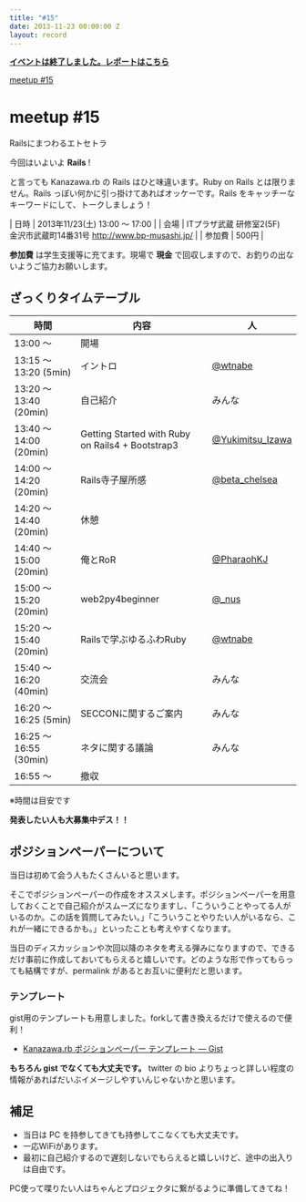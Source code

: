 ```yaml
---
title: "#15"
date: 2013-11-23 00:00:00 Z
layout: record
---
```


<p>
<a href="./report.html"><strong>イベントは終了しました。レポートはこちら</strong></a></p>

<div class="doorkeeper-widget">
<a href="http://kzrb.doorkeeper.jp/events/6745" class="doorkeeper-registration-widget">meetup
#15</a><script src="http://widgets.doorkeeper.jp/w/widget.js" type="text/javascript"></script>

</div>

meetup #15
===========

Railsにまつわるエトセトラ

今回はいよいよ **Rails** !

と言っても Kanazawa.rb の Rails はひと味違います。Ruby on Rails
とは限りません。Rails っぽい何かに引っ掛けてあればオッケーです。Rails
をキャッチーなキーワードにして、トークしましょう！


| 日時   | 2013年11/23(土) 13:00 〜 17:00 |
| 会場   | ITプラザ武蔵 研修室2(5F)<br>金沢市武蔵町14番31号 <a href="http://www.bp-musashi.jp/">http://www.bp-musashi.jp/</a> |
| 参加費 | 500円 |


**参加費** は学生支援等に充てます。現場で **現金**
で回収しますので、お釣りの出ないようご協力お願いします。

ざっくりタイムテーブル
----------------------

 |時間                    |内容                                              |人|
 |------------------------|--------------------------------------------------|----------------------------------------------------------|
 |13:00 〜                |開場                                              ||
 |13:15 〜 13:20 (5min)   |イントロ                                          |[@wtnabe](https://twitter.com/wtnabe)|
 |13:20 〜 13:40 (20min)  |自己紹介                                          |みんな|
 |13:40 〜 14:00 (20min)  |Getting Started with Ruby on Rails4 + Bootstrap3  |[@Yukimitsu\_Izawa](https://twitter.com/Yukimitsu_Izawa)|
 |14:00 〜 14:20 (20min)  |Rails寺子屋所感                                   |[@beta\_chelsea](https://twitter.com/beta_chelsea)|
 |14:20 〜 14:40 (20min)  |休憩                                              ||
 |14:40 〜 15:00 (20min)  |俺とRoR                                           |[@PharaohKJ](https://twitter.com/PharaohKJ)|
 |15:00 〜 15:20 (20min)  |web2py4beginner                                   |[@\_nus](https://twitter.com/_nus)|
 |15:20 〜 15:40 (20min)  |Railsで学ぶゆるふわRuby                           |[@wtnabe](https://twitter.com/wtnabe)|
 |15:40 〜 16:20 (40min)  |交流会                                            |みんな|
 |16:20 〜 16:25 (5min)   |SECCONに関するご案内                              |みんな|
 |16:25 〜 16:55 (30min)  |ネタに関する議論                                  |みんな|
 |16:55 〜                |撤収                                              ||

※時間は目安です

**発表したい人も大募集中デス！！**

ポジションペーパーについて
--------------------------

当日は初めて会う人もたくさんいると思います。

そこでポジションペーパーの作成をオススメします。ポジションペーパーを用意しておくことで自己紹介がスムーズになりますし、「こういうことやってる人がいるのか。この話を質問してみたい。」「こういうことやりたい人がいるなら、これが一緒にできるかも。」といったことも考えやすくなります。

当日のディスカッションや次回以降のネタを考える弾みになりますので、できるだけ事前に作成しておいてもらえると嬉しいです。どのような形で作ってもらっても結構ですが、permalink
があるとお互いに便利だと思います。

### テンプレート

gist用のテンプレートも用意しました。forkして書き換えるだけで使えるので便利！

* [Kanazawa.rb ポジションペーパー テンプレート — Gist](https://gist.github.com/5a523ec3180002229a32)

**もちろん gist でなくても大丈夫です。** twitter の bio
よりちょっと詳しい程度の情報があればだいぶイメージしやすいんじゃないかと思います。

補足
----

* 当日は PC を持参してきても持参してこなくても大丈夫です。
* 一応WiFiがあります。
* 最初に自己紹介するので遅刻しないでもらえると嬉しいけど、途中の出入りは自由です。

PC使って喋りたい人はちゃんとプロジェクタに繋がるように準備してきてね！
